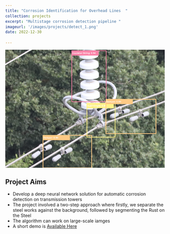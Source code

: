 ```yaml
---
title: "Corrosion Identification for Overhead Lines  "
collection: projects
excerpt: "Multistage corrosion detection pipeline "
imageurl: '/images/projects/detect_1.png'
date: 2022-12-30

---
```

<center><img src="/images/projects/detect_1.png"></center>

## Project Aims 
-  Develop a deep neural network solution for automatic corrosion detection on transmission towers
- The project involved a two-step approach where firstly, we separate the steel works against the background, followed by segmenting the Rust on the Steel
- The algorithm can work on large-scale iamges 
- A short demo is [Available Here](https://keen-ai.com/case-study/corrosion-detection-on-overhead-line-towers/)

